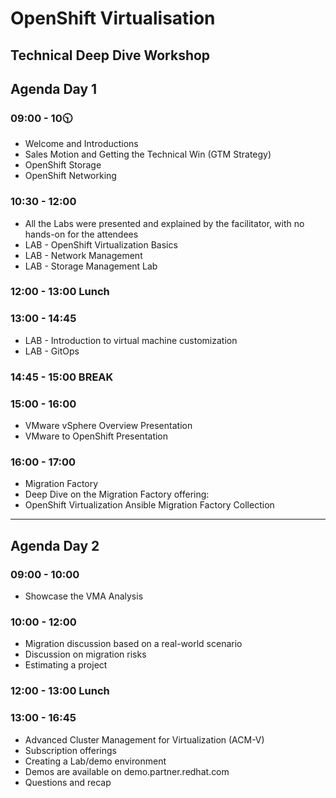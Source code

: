 # OpenShift Virtualisation
## Technical Deep Dive Workshop

## Agenda Day 1
### 09:00 - 10🕥
* Welcome and Introductions
* Sales Motion and Getting the Technical Win (GTM Strategy)
* OpenShift Storage
* OpenShift Networking
### 10:30 - 12:00
* All the Labs were presented and explained by the facilitator, with no hands-on  for the attendees
* LAB - OpenShift Virtualization Basics
* LAB - Network Management
* LAB - Storage Management Lab
### 12:00 - 13:00 Lunch
### 13:00 - 14:45
* LAB - Introduction to virtual machine customization
* LAB - GitOps
### 14:45 - 15:00 BREAK
### 15:00 - 16:00
* VMware vSphere Overview Presentation
* VMware to OpenShift Presentation
### 16:00 - 17:00
* Migration Factory
* Deep Dive on the Migration Factory offering:
* OpenShift Virtualization Ansible Migration Factory Collection
----------------
## Agenda Day 2
### 09:00 - 10:00
* Showcase the VMA Analysis
### 10:00 - 12:00
* Migration discussion based on a real-world scenario 
* Discussion on migration risks 
* Estimating a project
### 12:00 - 13:00 Lunch
### 13:00 - 16:45
* Advanced Cluster Management for Virtualization (ACM-V)
* Subscription offerings
* Creating a Lab/demo environment
* Demos are available on demo.partner.redhat.com
* Questions and recap

